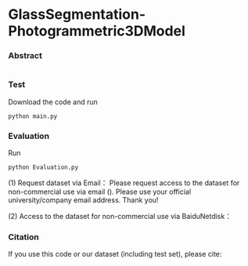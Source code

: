 # GlassSegmentation-Photogrammetric3DModel

### Abstract

```

```

### Test
Download the code and run
```
python main.py
```

### Evaluation
Run
```
python Evaluation.py
```


(1) Request dataset via Email：
Please request access to the dataset for non-commercial use via email (). Please use your official university/company email address. Thank you!

(2) Access to the dataset for non-commercial use via BaiduNetdisk：



### Citation
If you use this code or our dataset (including test set), please cite:

```

```
